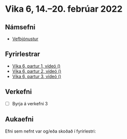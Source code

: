 # Vika 6, 14.–20. febrúar 2022

## Námsefni

* [Vefþjónustur](../namsefni/13.webservices/readme.md)

## Fyrirlestrar

* [Vika 6, partur 1, vídeó ()](https://youtu.be/)
* [Vika 6, partur 2, vídeó ()](https://youtu.be/)
* [Vika 6, partur 3, vídeó ()](https://youtu.be/)

## Verkefni

* [ ] Byrja á verkefni 3

## Aukaefni

Efni sem nefnt var og/eða skoðað í fyrirlestri:
